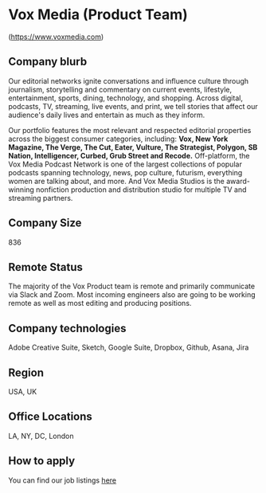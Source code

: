 # Vox Media (Product Team)
(https://www.voxmedia.com)

## Company blurb

Our editorial networks ignite conversations and influence culture through journalism, storytelling and commentary on current events, lifestyle, entertainment, sports, dining, technology, and shopping. Across digital, podcasts, TV, streaming, live events, and print, we tell stories that affect our audience's daily lives and entertain as much as they inform.

Our portfolio features the most relevant and respected editorial properties across the biggest consumer categories, including: **Vox, New York Magazine, The Verge, The Cut, Eater, Vulture, The Strategist, Polygon, SB Nation, Intelligencer, Curbed, Grub Street and Recode.** Off-platform, the Vox Media Podcast Network is one of the largest collections of popular podcasts spanning technology, news, pop culture, futurism, everything women are talking about, and more. And Vox Media Studios is the award-winning nonfiction production and distribution studio for multiple TV and streaming partners.

## Company Size

836

## Remote Status

The majority of the Vox Product team is remote and primarily communicate via Slack and Zoom. Most incoming engineers also are going to be working remote as well as most editing and producing positions.

## Company technologies

Adobe Creative Suite, Sketch, Google Suite, Dropbox, Github, Asana, Jira

## Region

USA, UK

## Office Locations

LA, NY, DC, London

## How to apply

You can find our job listings [here](https://www.voxmedia.com/pages/careers-jobs)
